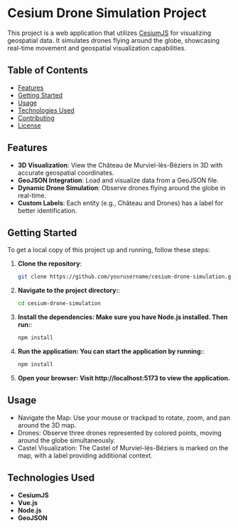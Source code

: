 # Cesium Drone Simulation Project

This project is a web application that utilizes [CesiumJS](https://cesium.com/platform/cesiumjs/) for visualizing geospatial data. It simulates drones flying around the globe, showcasing real-time movement and geospatial visualization capabilities.

## Table of Contents
- [Features](#features)
- [Getting Started](#getting-started)
- [Usage](#usage)
- [Technologies Used](#technologies-used)
- [Contributing](#contributing)
- [License](#license)

## Features
- **3D Visualization**: View the Château de Murviel-lès-Béziers in 3D with accurate geospatial coordinates.
- **GeoJSON Integration**: Load and visualize data from a GeoJSON file.
- **Dynamic Drone Simulation**: Observe drones flying around the globe in real-time.
- **Custom Labels**: Each entity (e.g., Château and Drones) has a label for better identification.

## Getting Started
To get a local copy of this project up and running, follow these steps:

1. **Clone the repository**:
   ```bash
   git clone https://github.com/yourusername/cesium-drone-simulation.git
   ```

2. **Navigate to the project directory:**:
   ```bash
   cd cesium-drone-simulation
   ```

3. **Install the dependencies: Make sure you have Node.js installed. Then run:**:
   ```bash
   npm install
   ```

4. **Run the application: You can start the application by running:**:
   ```bash
   npm install
   ```

5. **Open your browser: Visit http://localhost:5173 to view the application.**



## Usage
- Navigate the Map: Use your mouse or trackpad to rotate, zoom, and pan around the 3D map.
- Drones: Observe three drones represented by colored points, moving around the globe simultaneously.
- Castel Visualization: The Castel of Murviel-lès-Béziers is marked on the map, with a label providing additional context.


## Technologies Used
- **CesiumJS**
- **Vue.js**
- **Node.js**
- **GeoJSON**